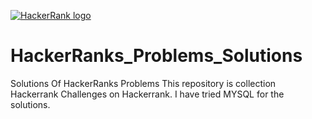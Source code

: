 [![HackerRank logo](https://www.hackerrank.com/wp-content/uploads/2018/08/hackerrank_logo.png)](https://www.hackerrank.com/lalwanijayesh)
# HackerRanks_Problems_Solutions
Solutions Of HackerRanks Problems
This repository is collection Hackerrank Challenges on Hackerrank. 
I have tried MYSQL for the solutions. 





